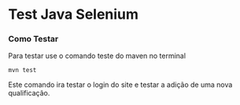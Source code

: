 # Test Java Selenium

### Como Testar
Para testar use o comando teste do maven no terminal
```
mvn test
```

Este comando ira testar o login do site e testar a adição de uma nova qualificação.